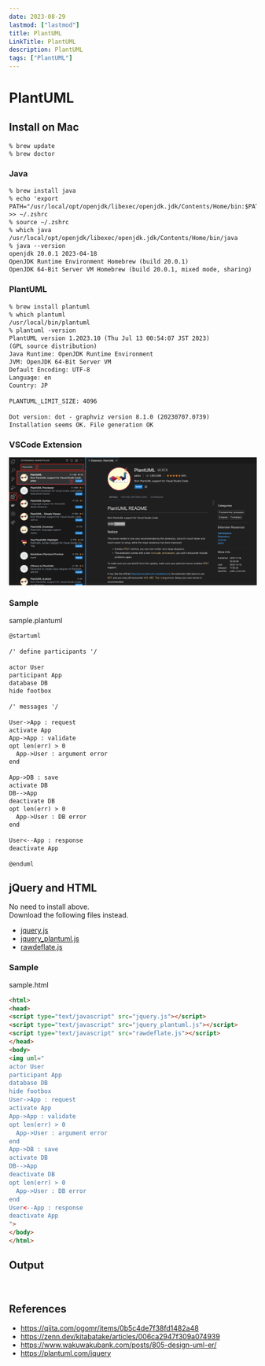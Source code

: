 ```yaml
---
date: 2023-08-29
lastmod: ["lastmod"]
title: PlantUML
LinkTitle: PlantUML
description: PlantUML
tags: ["PlantUML"]
---
```


# PlantUML

## Install on Mac

```shell
% brew update
% brew doctor
```

### Java
```shell
% brew install java
% echo 'export PATH="/usr/local/opt/openjdk/libexec/openjdk.jdk/Contents/Home/bin:$PATH"' >> ~/.zshrc
% source ~/.zshrc
% which java    
/usr/local/opt/openjdk/libexec/openjdk.jdk/Contents/Home/bin/java
% java --version
openjdk 20.0.1 2023-04-18
OpenJDK Runtime Environment Homebrew (build 20.0.1)
OpenJDK 64-Bit Server VM Homebrew (build 20.0.1, mixed mode, sharing)
```

### PlantUML
```shell
% brew install plantuml
% which plantuml
/usr/local/bin/plantuml
% plantuml -version
PlantUML version 1.2023.10 (Thu Jul 13 00:54:07 JST 2023)
(GPL source distribution)
Java Runtime: OpenJDK Runtime Environment
JVM: OpenJDK 64-Bit Server VM
Default Encoding: UTF-8
Language: en
Country: JP
 
PLANTUML_LIMIT_SIZE: 4096

Dot version: dot - graphviz version 8.1.0 (20230707.0739)
Installation seems OK. File generation OK
```

### VSCode Extension

![This is a image](vscode-plantuml.png)

### Sample
sample.plantuml
```shell
@startuml

/' define participants '/

actor User
participant App
database DB
hide footbox

/' messages '/

User->App : request
activate App
App->App : validate
opt len(err) > 0
  App->User : argument error
end

App->DB : save
activate DB
DB-->App
deactivate DB
opt len(err) > 0
  App->User : DB error
end

User<--App : response
deactivate App

@enduml
```

## jQuery and HTML
  
No need to install above.  
Download the following files instead.  
- <a href="jquery.js" target="_blank">jquery.js</a>
- <a href="jquery_plantuml.js" target="_blank">jquery_plantuml.js</a>
- <a href="rawdeflate.js" target="_blank">rawdeflate.js</a>

### Sample
sample.html
```html
<html>
<head>
<script type="text/javascript" src="jquery.js"></script>
<script type="text/javascript" src="jquery_plantuml.js"></script>
<script type="text/javascript" src="rawdeflate.js"></script>
</head>
<body>
<img uml="
actor User
participant App
database DB
hide footbox
User->App : request
activate App
App->App : validate
opt len(err) > 0
  App->User : argument error
end
App->DB : save
activate DB
DB-->App
deactivate DB
opt len(err) > 0
  App->User : DB error
end
User<--App : response
deactivate App
">
</body>
</html>
```

## Output
<img uml="
actor User
participant App
database DB
hide footbox
User->App : request
activate App
App->App : validate
opt len(err) > 0
  App->User : argument error
end
App->DB : save
activate DB
DB-->App
deactivate DB
opt len(err) > 0
  App->User : DB error
end
User<--App : response
deactivate App
">

## References

- https://qiita.com/ogomr/items/0b5c4de7f38fd1482a48
- https://zenn.dev/kitabatake/articles/006ca2947f309a074939
- https://www.wakuwakubank.com/posts/805-design-uml-er/
- https://plantuml.com/jquery


<script defer type="text/javascript" src="jquery.js"></script>
<script defer type="text/javascript" src="jquery_plantuml.js"></script>
<script defer type="text/javascript" src="rawdeflate.js"></script>